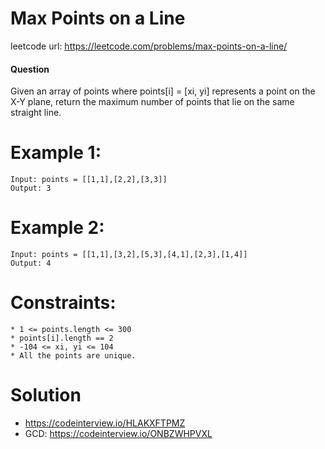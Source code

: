 # Max Points on a Line
 
leetcode url: https://leetcode.com/problems/max-points-on-a-line/
 
#### Question
Given an array of points where points[i] = [xi, yi] represents a point on the X-Y plane, return the maximum number of points that lie on the same straight line.

# Example 1:

```
Input: points = [[1,1],[2,2],[3,3]]
Output: 3
 ```
 
 # Example 2:

```
Input: points = [[1,1],[3,2],[5,3],[4,1],[2,3],[1,4]]
Output: 4
```
# Constraints:

```
* 1 <= points.length <= 300
* points[i].length == 2
* -104 <= xi, yi <= 104
* All the points are unique.
 ```
 
# Solution
* https://codeinterview.io/HLAKXFTPMZ
* GCD: https://codeinterview.io/ONBZWHPVXL